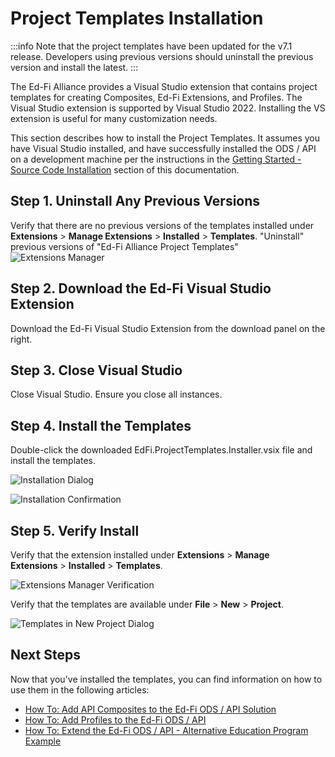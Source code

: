 # Project Templates Installation

:::info
Note that the project templates have been updated for the v7.1 release. Developers using previous versions should uninstall the previous version and install the latest. 
:::

The Ed-Fi Alliance provides a Visual Studio extension that contains project
templates for creating Composites, Ed-Fi Extensions, and Profiles. The
Visual Studio extension is supported by Visual Studio 2022. Installing the
VS extension is useful for many customization needs.

This section describes how to install the Project Templates. It assumes you
have Visual Studio installed, and have successfully installed the ODS / API
on a development machine per the instructions in the [Getting Started -
Source Code Installation](../readme.md)
section of this documentation.

## Step 1. Uninstall Any Previous Versions

Verify that there are no previous versions of the templates installed under
**Extensions** \> **Manage Extensions** \> **Installed** > **Templates**.
"Uninstall" previous versions of "Ed-Fi Alliance Project Templates"
![Extensions Manager](https://edfi.atlassian.net/wiki/download/thumbnails/25493621/image2020-10-18_16-6-25.png?version=1&modificationDate=1699456102423&cacheVersion=1&api=v2&width=850&height=238)

## Step 2. Download the Ed-Fi Visual Studio Extension

Download the Ed-Fi Visual Studio Extension from the download panel on the right.


## Step 3. Close Visual Studio

Close Visual Studio. Ensure you close all instances.

## Step 4. Install the Templates

Double-click the downloaded EdFi.ProjectTemplates.Installer.vsix file and
install the templates.

![Installation Dialog](https://edfi.atlassian.net/wiki/download/attachments/25493621/image2022-2-7_14-42-7.png?version=1&modificationDate=1699456102527&cacheVersion=1&api=v2)

![Installation Confirmation](https://edfi.atlassian.net/wiki/download/attachments/25493621/image2022-2-7_14-43-35.png?version=1&modificationDate=1699456102537&cacheVersion=1&api=v2)

## Step 5. Verify Install

Verify that the extension installed under **Extensions** \> **Manage
Extensions** \> **Installed** > **Templates**.

![Extensions Manager Verification](https://edfi.atlassian.net/wiki/download/thumbnails/25493621/image-2023-12-3_16-31-17.png?version=1&modificationDate=1701642677327&cacheVersion=1&api=v2&width=650&height=131)

Verify that the templates are available under **File** > **New** >
**Project**.

![Templates in New Project Dialog](https://edfi.atlassian.net/wiki/download/thumbnails/25493621/image2020-10-18_16-21-35.png?version=1&modificationDate=1699456102393&cacheVersion=1&api=v2&width=650&height=412)

## Next Steps

Now that you've installed the templates, you can find information on how to
use them in the following articles:

* [How To: Add API Composites to the Ed-Fi ODS / API
      Solution](../../how-to-guides/how-to-add-api-composites-to-the-ed-fi-ods-api-solution.md)
* [How To: Add Profiles to the Ed-Fi ODS /
      API](../../how-to-guides/how-to-add-profiles-to-the-ed-fi-ods-api.md)
* [How To: Extend the Ed-Fi ODS / API - Alternative Education Program
      Example](../../how-to-guides/how-to-extend-the-ed-fi-ods-api-alternative-education-program-example.md)


